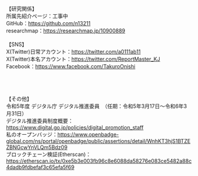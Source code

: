 【研究関係】<br />
所属先紹介ページ：工事中<br />
GitHub：https://github.com/n13211<br />
researchmap：https://researchmap.jp/10900889<br />
<br />
【SNS】<br />
X(Twitter)日常アカウント：https://twitter.com/a0111ab11<br />
X(Twitter)本名アカウント：https://twitter.com/ReportMaster_KJ<br />
Facebook：https://www.facebook.com/TakuroOnishi<br />
<br />
<br />
<br />
<br />
【その他】<br />
令和5年度 デジタル庁 デジタル推進委員　（任期：令和5年3月17日～令和6年3月31日）<br />
デジタル推進委員制度概要：https://www.digital.go.jp/policies/digital_promotion_staff<br />
私のオープンバッジ：https://www.openbadge-global.com/ns/portal/openbadge/public/assertions/detail/WnhKT3hjS1BTZEZBNGcwYnVLQm5Bdz09<br />
ブロックチェーン検証(Etherscan)：https://etherscan.io/tx/0xe5b3e003fb96c8e6088da58276e083ce5482a88c4dadb9fdbefaf3c65efa5f69<br />
